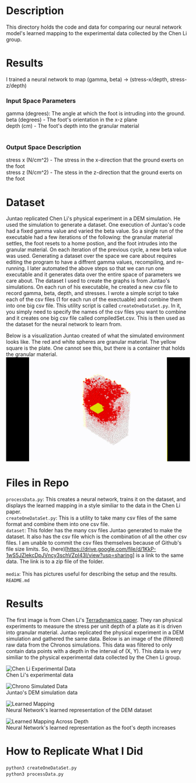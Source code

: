 # Description 
This directory holds the code and data for comparing our neural network model's learned mapping to the experimental data collected by the Chen Li group. 
<br />

# Results
I trained a neural network to map (gamma, beta) -> (stress-x/depth, stress-z/depth)

### Input Space Parameters 
gamma (degrees): The angle at which the foot is intruding into the ground. <br />
beta (degrees) - The foot's orientation in the x-z plane <br />
depth (cm) - The foot's depth into the granular material <br />
<br />
### Output Space Description
stress x (N/cm^2) - The stress in the x-direction that the ground exerts on the foot <br />
stress z (N/cm^2) - The stess in the z-direction that the ground exerts on the foot <br />

# Dataset 
Juntao replicated Chen Li's physical experiment in a DEM simulation. He used the simulation to generate a dataset. One execution of Juntao's code had a fixed gamma value and varied the beta value. So a single run of the executable had a few iterations of the following: the granular material settles, the foot resets to a home postion, and the foot intrudes into the granular material. On each iteration of the previous cycle, a new beta value was used. Generating a dataset over the space we care about requires editing the program to have a diffrent gamma values, recompiling, and re-running. I later automated the above steps so that we can run one executable and it generates data over the entire space of parameters we care about. The dataset I used to create the graphs is from Juntao's simulations. On each run of his executable, he created a new csv file to record gamma, beta, depth, and stresses. I wrote a simple script to take each of the csv files (1 for each run of the exectuable) and combine them into one big csv file. This utility script is called ```createOneDataSet.py```. In it, you simply need to specify the names of the csv files you want to combine and it creates one big csv file called compiledSet.csv. This is then used as the dataset for the neural network to learn from. <br />

Below is a visualization Juntao created of what the simulated environment looks like. The red and white spheres are granular material. The yellow square is the plate. One cannot see this, but there is a container that holds the granular material. <br />
![Simulation Visualization](media/intrusion1.jpg)

# Files in Repo
```processData.py```: This creates a neural network, trains it on the dataset, and displays the learned mapping in a style similiar to the data in the Chen Li paper. <br />
```createOneDataSet.py```: This is a utility to take many csv files of the same format and combine them into one csv file. <br />
```dataset```: This folder has the many csv files Juntao generated to make the dataset. It also has the csv file which is the combination of all the other csv files. I am unable to commit the csv files themselves because of Github's file size limits. So, (here)[https://drive.google.com/file/d/1KkP-1wS5JZlekcDpJVncy3schVZpl43l/view?usp=sharing] is a link to the same data. The link is to a zip file of the folder.
<br />  
```media```: This has pictures useful for describing the setup and the results. <br /> 
```README.md```  

# Results 
The first image is from Chen Li's [Terradynamics paper](https://arxiv.org/abs/1303.7065). They ran physical experiments to measure the stress per unit depth of a plate as it is driven into granular material. Juntao replicated the physical experiment in a DEM simulation and gathered the same data. Below is an image of the (filtered) raw data from the Chronos simulations. This data was filtered to only contain data points with a depth in the interval of (X, Y). This data is very similiar to the physical experimental data collected by the Chen Li group.    

![Chen Li Experimental Data](media/stress_data_original.png "Chen Li Experimental Data") <br />
Chen Li's experimental data <br />

![Chrono Simulated Data](media/DEM_raw_data.png "Chrono Simulation Data") <br />
Juntao's DEM simulation data <br />

![Learned Mapping](media/learnedMapping.png "Learned Mapping") <br />
Neural Network's learned representation of the DEM dataset <br /> 

![Learned Mapping Across Depth](media/animate_both_models.gif "Learned Mapping Across Depth") <br />
Neural Network's learned representation as the foot's depth increases <br /> 

# How to Replicate What I Did
```python3 createOneDataSet.py``` <br />
```python3 processData.py``` <br />


